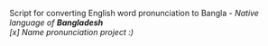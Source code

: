 Script for converting English word pronunciation to Bangla - <i> Native language of <b> Bangladesh </b></t> <br>
[x] Name pronunciation project :)
